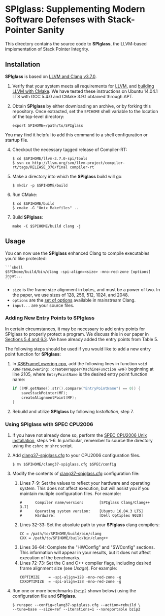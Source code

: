 # SPIglass: Supplementing Modern Software Defenses with Stack-Pointer Sanity

This directory contains the source code to **SPIglass**, the LLVM-based implementation of Stack Pointer Integrity.

## Installation

**SPIglass** is based on [LLVM and Clang v3.7.0](http://releases.llvm.org/download.html#3.7.0).

1. Verify that your system meets all requirements for [LLVM](http://llvm.org/releases/3.7.0/docs/GettingStarted.html#requirements), and [building LLVM with CMake](http://releases.llvm.org/3.7.0/docs/CMake.html). We have tested these instructions on Ubuntu 14.04.1 LTS with GCC 5.4.0 and CMake 3.9.1 obtained through APT.

2. Obtain **SPIglass** by either downloading an archive, or by forking this repository. Once extracted, set the `SPIHOME` shell variable to the location of the top-level directory:

    ```shell
    export SPIHOME=/path/to/SPIglass
    ```
You may find it helpful to add this command to a shell configuration or startup file.

4. Checkout the necessary tagged release of Compiler-RT:

    ```shell
    $ cd $SPIHOME/llvm-3.7.0-spi/tools
    $ svn co http://llvm.org/svn/llvm-project/compiler-rt/tags/RELEASE_370/final compiler-rt
    ```

5. Make a directory into which the **SPIglass** build will go:

    ```shell
    $ mkdir -p $SPIHOME/build
    ```

6. Run CMake:

    ```shell
    $ cd $SPIHOME/build
    $ cmake -G "Unix Makefiles" ..
    ```

7. Build **SPIglass**:

    ```shell
    make -C $SPIHOME/build clang -j
    ```

## Usage
You can now use the **SPIglass** enhanced Clang to compile executables you'd like protected:

    ```shell
    $SPIhome/build/bin/clang -spi-align=<size> -mno-red-zone [options] input...
    ```

- `size` is the frame size alignment in bytes, and must be a power of two. In the paper, we use sizes of 128, 256, 512, 1024, and 2048.
- `options` are the [set of options](https://clang.llvm.org/docs/CommandGuide/clang.html#options) available in mainstream Clang.
- `input...` are your source files.

### Adding New Entry Points to SPIglass
In certain circumstances, it may be necessary to add entry points for SPIglass to properly protect a program. We discuss this in our paper in [Sections 5.4 and 6.3](paper.pdf). We have already added the entry points from Table 5.

The following steps should be used if you would like to add a new entry point function for **SPIglass**:
1. In [X86FrameLowering.cpp](./llvm-3.7.0-spi/lib/Target/X86/X86FrameLowering.cpp), add the following lines in function
`void X86FrameLowering::createWrapper(MachineFunction &MF)` beginning at line 2105, where `EntryPointName` is the desired entry point function name:

    ```C++
    if ((MF.getName().str().compare("EntryPointName") == 0)) {
    	saveStackPointer(MF);
    	createAlignmentPoint(MF);
    }
    ```

2. Rebuild and utilize **SPIglass** by following _Installation_, step 7.

### Using SPIglass with SPEC CPU2006

1. If you have not already done so, perform the [SPEC CPU2006 Unix installation](https://www.spec.org/cpu2006/docs/install-guide-unix.html), steps 1-6. In particular, remember to source the directory using the `cshrc` or `shrc` script.
2. Add [clang37-spiglass.cfg](./clang37-spiglass.cfg) to your CPU2006 configuration files.

    ```shell
    $ mv $SPIHOME/clang37-spiglass.cfg $SPEC/config
    ```
3. Modify the contents of  [clang37-spiglass.cfg](./SPIglass1.0/linux64-amd64-clang37-spiglass.cfg) configuration file:
    1. Lines 7-9: Set the values to reflect your hardware and operating system. This does not affect execution, but will assist you if you maintain multiple configuration files. For example:
        ```
        #      Compiler name/version:       [SPIglass Clang/Clang++ 3.7]
        #      Operating system version:    [Ubuntu 16.04.3 LTS]
        #      Hardware:                    [Dell Optiplex 9020]
        ```
    2. Lines 32-33: Set the absolute path to your **SPIglass** clang compilers:
        ```
        CC = /path/to/SPIHOME/build/bin/clang
        CXX = /path/to/SPIHOME/build/bin/clang++
        ```
    3. Lines 36-64: Complete the "HWConfig" and "SWConfig" sections. This information will appear in your results, but it does not affect execution of the benchmarks.
    4. Lines 72-73: Set the C and C++ compiler flags, including desired frame alignment size (see _Usage_). For example:
        ```
        COPTIMIZE    = -spi-align=128 -mno-red-zone -g
        CXXOPTIMIZE  = -spi-align=128 -mno-red-zone -g
        ```

4. Run one or more benchmarks (`bzip2` shown below) using the configuration file and **SPIglass**.

    ```shell
    $ runspec --config=clang37-spiglass.cfg --action=rebuild \
    --tune=base --size=ref --iterations=1 --noreportable bzip2
    ```
